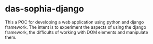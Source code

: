 # das-sophia-django
This a POC for developing a web application using python and django framework. The intent is to experiment the aspects of using the django framework, the difficults of working with DOM elements and manipulate them.
